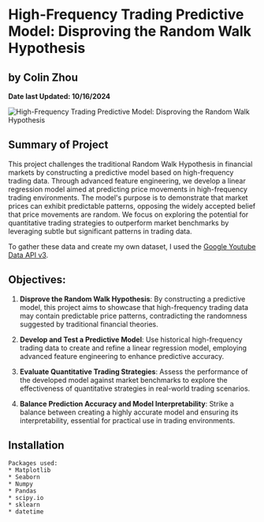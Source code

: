 # **High-Frequency Trading Predictive Model: Disproving the Random Walk Hypothesis**
## by Colin Zhou
**Date last Updated: 10/16/2024**

![High-Frequency Trading Predictive Model: Disproving the Random Walk Hypothesis](https://github.com/ColinZhou29/Portfolio/issues/1#issue-2592779865)


## Summary of Project
This project challenges the traditional Random Walk Hypothesis in financial markets by constructing a predictive model based on high-frequency trading data. Through advanced feature engineering, we develop a linear regression model aimed at predicting price movements in high-frequency trading environments. The model's purpose is to demonstrate that market prices can exhibit predictable patterns, opposing the widely accepted belief that price movements are random. We focus on exploring the potential for quantitative trading strategies to outperform market benchmarks by leveraging subtle but significant patterns in trading data.

To gather these data and create my own dataset, I used the [Google Youtube Data API v3](https://drive.google.com/drive/folders/1bpDWo7Slr0279ng3Cc3bOWw8Y0uviQlW?usp=sharing).

## Objectives:
1. **Disprove the Random Walk Hypothesis**: By constructing a predictive model, this project aims to showcase that high-frequency trading data may contain predictable price patterns, contradicting the randomness suggested by traditional financial theories.

2. **Develop and Test a Predictive Model**: Use historical high-frequency trading data to create and refine a linear regression model, employing advanced feature engineering to enhance predictive accuracy.

3. **Evaluate Quantitative Trading Strategies**: Assess the performance of the developed model against market benchmarks to explore the effectiveness of quantitative strategies in real-world trading scenarios.

4. **Balance Prediction Accuracy and Model Interpretability**: Strike a balance between creating a highly accurate model and ensuring its interpretability, essential for practical use in trading environments.

## Installation
~~~~~
Packages used:
* Matplotlib
* Seaborn
* Numpy
* Pandas
* scipy.io
* sklearn
* datetime
~~~~~
